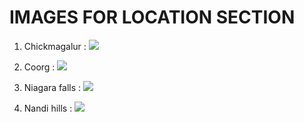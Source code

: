 # IMAGES FOR LOCATION SECTION

1. Chickmagalur : 
        ![](https://images.truehab.com/15-places-to-visit-in-chikmagalur-1604058205.gif)

2. Coorg :
      ![](https://pix10.agoda.net/geo/city/17273/1_17273_02.jpg?s=1920x822)

3. Niagara falls :
        ![](https://media.tacdn.com/media/attractions-splice-spp-674x446/06/e3/a0/6a.jpg)

4. Nandi hills : 
        ![](https://static-r1.asianetnews.com/images/01e3c9gbm4qr1brfxs86xrhpqe/nandi-hills-jpg_1200x630xt.jpg)        
